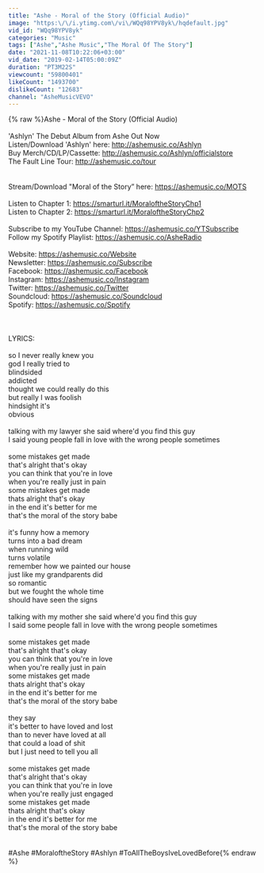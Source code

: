 ```yaml
---
title: "Ashe - Moral of the Story (Official Audio)"
image: "https:\/\/i.ytimg.com\/vi\/WQq98YPV8yk\/hqdefault.jpg"
vid_id: "WQq98YPV8yk"
categories: "Music"
tags: ["Ashe","Ashe Music","The Moral Of The Story"]
date: "2021-11-08T10:22:06+03:00"
vid_date: "2019-02-14T05:00:09Z"
duration: "PT3M22S"
viewcount: "59800401"
likeCount: "1493700"
dislikeCount: "12683"
channel: "AsheMusicVEVO"
---
```

{% raw %}Ashe - Moral of the Story (Official Audio)<br /> <br />'Ashlyn' The Debut Album from Ashe Out Now<br />Listen/Download 'Ashlyn' here: <a rel="nofollow" target="blank" href="http://ashemusic.co/Ashlyn">http://ashemusic.co/Ashlyn</a><br />Buy Merch/CD/LP/Cassette: <a rel="nofollow" target="blank" href="http://ashemusic.co/Ashlyn/officialstore">http://ashemusic.co/Ashlyn/officialstore</a> <br />The Fault Line Tour: <a rel="nofollow" target="blank" href="http://ashemusic.co/tour">http://ashemusic.co/tour</a><br /> <br /> <br />Stream/Download &quot;Moral of the Story” here: <a rel="nofollow" target="blank" href="https://ashemusic.co/MOTS">https://ashemusic.co/MOTS</a><br /> <br />Listen to Chapter 1: <a rel="nofollow" target="blank" href="https://smarturl.it/MoraloftheStoryChp1​">https://smarturl.it/MoraloftheStoryChp1​</a><br />Listen to Chapter 2: <a rel="nofollow" target="blank" href="https://smarturl.it/MoraloftheStoryChp2​">https://smarturl.it/MoraloftheStoryChp2​</a><br /> <br />Subscribe to my YouTube Channel: <a rel="nofollow" target="blank" href="https://ashemusic.co/YTSubscribe">https://ashemusic.co/YTSubscribe</a><br />Follow my Spotify Playlist: <a rel="nofollow" target="blank" href="https://ashemusic.co/AsheRadio">https://ashemusic.co/AsheRadio</a><br /> <br />Website: <a rel="nofollow" target="blank" href="https://ashemusic.co/Website">https://ashemusic.co/Website</a><br />Newsletter: <a rel="nofollow" target="blank" href="https://ashemusic.co/Subscribe">https://ashemusic.co/Subscribe</a><br />Facebook: <a rel="nofollow" target="blank" href="https://ashemusic.co/Facebook">https://ashemusic.co/Facebook</a><br />Instagram: <a rel="nofollow" target="blank" href="https://ashemusic.co/Instagram">https://ashemusic.co/Instagram</a><br />Twitter: <a rel="nofollow" target="blank" href="https://ashemusic.co/Twitter">https://ashemusic.co/Twitter</a><br />Soundcloud: <a rel="nofollow" target="blank" href="https://ashemusic.co/Soundcloud">https://ashemusic.co/Soundcloud</a><br />Spotify: <a rel="nofollow" target="blank" href="https://ashemusic.co/Spotify">https://ashemusic.co/Spotify</a><br /> <br /> <br /> <br />LYRICS:<br /> <br />so I never really knew you <br />god I really tried to  <br />blindsided  <br />addicted  <br />thought we could really do this  <br />but really I was foolish <br />hindsight it's <br />obvious  <br /> <br />talking with my lawyer she said where'd you find this guy  <br />I said young people fall in love with the wrong people sometimes  <br /> <br />some mistakes get made  <br />that's alright that's okay  <br />you can think that you're in love <br />when you're really just in pain <br />some mistakes get made  <br />thats alright that's okay  <br />in the end it's better for me  <br />that's the moral of the story babe <br /> <br />it's funny how a memory  <br />turns into a bad dream  <br />when running wild  <br />turns volatile <br />remember how we painted our house <br />just like my grandparents did <br />so romantic <br />but we fought the whole time <br />should have seen the signs  <br /> <br />talking with my mother she said where'd you find this guy  <br />I said some people fall in love with the wrong people sometimes  <br /> <br />some mistakes get made  <br />that's alright that's okay  <br />you can think that you're in love <br />when you're really just in pain <br />some mistakes get made  <br />thats alright that's okay  <br />in the end it's better for me  <br />that's the moral of the story babe <br /> <br />they say <br />it's better to have loved and lost  <br />than to never have loved at all  <br />that could a load of shit  <br />but I just need to tell you all <br /> <br />some mistakes get made  <br />that's alright that's okay  <br />you can think that you're in love <br />when you're really just engaged <br />some mistakes get made  <br />thats alright that's okay  <br />in the end it's better for me  <br />that's the moral of the story babe<br /> <br /> <br />#Ashe​​ #MoraloftheStory​ #Ashlyn #ToAllTheBoysIveLovedBefore​{% endraw %}
